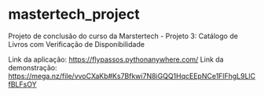 # mastertech_project
Projeto de conclusão do curso da Marstertech - 
Projeto 3: Catálogo de Livros com Verificação de Disponibilidade

Link da aplicação: https://flypassos.pythonanywhere.com/
Link da demonstração: https://mega.nz/file/vvoCXaKb#Ks7Bfkwi7N8iGQQ1HqcEEpNCe1FlFhgL9LlCfBLFsOY
